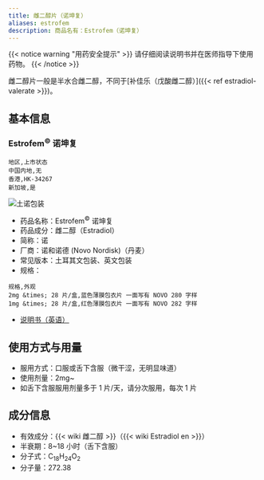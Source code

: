```yaml
---
title: 雌二醇片（诺坤复）
aliases: estrofem
description: 商品名有：Estrofem（诺坤复）
---
```


{{< notice warning "用药安全提示" >}}
请仔细阅读说明书并在医师指导下使用药物。
{{< /notice >}}

雌二醇片一般是半水合雌二醇，不同于[补佳乐（戊酸雌二醇）]({{< ref estradiol-valerate >}})。

## 基本信息

### Estrofem<sup>&copy;</sup> 诺坤复

```csv
地区,上市状态
中国内地,无
香港,HK-34267
新加坡,是
```

![土诺包装](/images/medicine/estradiol/estrofem.png)

- 药品名称：Estrofem<sup>&copy;</sup> 诺坤复
- 药品成分：雌二醇（Estradiol）
- 简称：诺
- 厂商：诺和诺德 (Novo Nordisk)（丹麦）
- 常见版本：土耳其文包装、英文包装
- 规格：

```csv
规格,外观
2mg &times; 28 片/盒,蓝色薄膜包衣片 一面写有 NOVO 280 字样
1mg &times; 28 片/盒,红色薄膜包衣片 一面写有 NOVO 282 字样
```

- [说明书（英语）](/documents/estrofem.pdf)

## 使用方式与用量

- 服用方式：口服或舌下含服（微干涩，无明显味道）
- 使用剂量：2mg~
- 如舌下含服服用剂量多于 1 片/天，请分次服用，每次 1 片

## 成分信息

- 有效成分：{{< wiki 雌二醇 >}}（{{< wiki Estradiol en >}}）
- 半衰期：8~18 小时（舌下含服）
- 分子式：C<sub>18</sub>H<sub>24</sub>O<sub>2</sub>
- 分子量：272.38
